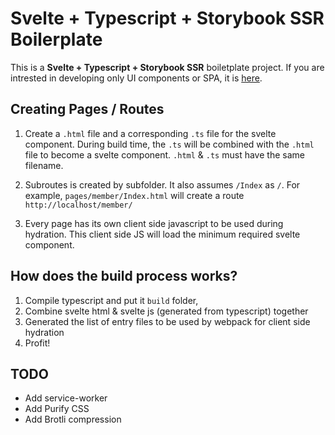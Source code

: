 # Svelte + Typescript + Storybook SSR Boilerplate

This is a __Svelte + Typescript + Storybook SSR__ boiletplate project.
If you are intrested in developing only UI components or SPA, it is [here](https://github.com/farhan2106/svelte-typescript).

## Creating Pages / Routes

1. Create a `.html` file and a corresponding `.ts` file for the svelte component. During build time, the `.ts` will be combined with the `.html` file to become a svelte component. `.html` & `.ts` must have the same filename.

2. Subroutes is created by subfolder. It also assumes `/Index` as `/`. For example, `pages/member/Index.html` will create a route `http://localhost/member/`

3. Every page has its own client side javascript to be used during hydration. This client side JS will load the minimum required svelte component.

## How does the build process works?

1) Compile typescript and put it `build` folder,
2) Combine svelte html & svelte js (generated from typescript) together
3) Generated the list of entry files to be used by webpack for client side hydration
4) Profit!

## TODO

- Add service-worker
- Add Purify CSS
- Add Brotli compression